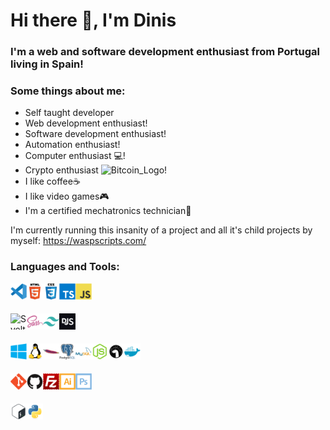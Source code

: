 # Hi there 👋, I'm Dinis
### I'm a web and software development enthusiast from Portugal living in Spain!

### Some things about me:
- Self taught developer
- Web development enthusiast!
- Software development enthusiast!
- Automation enthusiast!
- Computer enthusiast :computer:!
- Crypto enthusiast <img src="https://cdn3.emoji.gg/emojis/4586-bitcoin-logo.png" width="16x" height="16px" alt="Bitcoin_Logo">!
- I like coffee:coffee:
- I like video games:video_game:
- I'm a certified mechatronics technician:wrench:


I'm currently running this insanity of a project and all it's child projects by myself: https://waspscripts.com/

### Languages and Tools:


<p>
<img align="left" alt="Visual Studio Code" width="26px" src="https://raw.githubusercontent.com/devicons/devicon/master/icons/vscode/vscode-original.svg" />
<img align="left" alt="HTML5" width="26px" src="https://raw.githubusercontent.com/devicons/devicon/master/icons/html5/html5-original-wordmark.svg" />
<img align="left" alt="CSS3" width="26px" src="https://raw.githubusercontent.com/devicons/devicon/master/icons/css3/css3-original-wordmark.svg" />
<img align="left" alt="TypeScript" width="26px" src="https://raw.githubusercontent.com/devicons/devicon/master/icons/typescript/typescript-original.svg" />
<img align="left" alt="JavaScript" width="26px" src="https://raw.githubusercontent.com/devicons/devicon/master/icons/javascript/javascript-original.svg" />
</p>
<br><br>
<p>
<img align="left" alt="Svelte3" width="26px" height="26px" src="https://upload.wikimedia.org/wikipedia/commons/1/1b/Svelte_Logo.svg" />
<img align="left" alt="Sass" width="26px" height="26px" src="https://raw.githubusercontent.com/devicons/devicon/master/icons/sass/sass-original.svg" />
<img align="left" alt="TailwindCSS" width="26px" height="26px" src="https://raw.githubusercontent.com/devicons/devicon/master/icons/tailwindcss/tailwindcss-plain.svg" />
<img align="left" alt="Discord.JS" width="26px" height="26px" src="https://raw.githubusercontent.com/devicons/devicon/master/icons/discordjs/discordjs-original.svg" />
</p>
<br><br>
<p>
<img align="left" alt="Windows" width="26px" height="26px" src="https://raw.githubusercontent.com/devicons/devicon/master/icons/windows8/windows8-original.svg" />
<img align="left" alt="Linux" width="26px" height="26px" src="https://raw.githubusercontent.com/devicons/devicon/master/icons/linux/linux-original.svg" />
<img align="left" alt="Apache" width="26px" height="26px" src="https://raw.githubusercontent.com/devicons/devicon/master/icons/apache/apache-original.svg" />
<img align="left" alt="PostgreSQL" width="26px" src="https://raw.githubusercontent.com/devicons/devicon/master/icons/postgresql/postgresql-original-wordmark.svg" /> 
<img align="left" alt="MySQL" width="26px" height="26px" src="https://raw.githubusercontent.com/devicons/devicon/master/icons/mysql/mysql-original-wordmark.svg" />
<img align="left" alt="NodeJS" width="26px" src="https://raw.githubusercontent.com/devicons/devicon/master/icons/nodejs/nodejs-original.svg" />
<img align="left" alt="DenoJS" width="26px" height="26px" src="https://raw.githubusercontent.com/devicons/devicon/master/icons/denojs/denojs-original.svg" /> 
<img align="left" alt="Docker" width="26px" height="26px" src="https://raw.githubusercontent.com/devicons/devicon/master/icons/docker/docker-plain.svg" /> 
</p>
<br><br>
<p>
<img align="left" alt="Git" width="26px" height="26px" src="https://raw.githubusercontent.com/devicons/devicon/master/icons/git/git-plain.svg" /> 
<img align="left" alt="GitHub" width="26px" height="26px" src="https://raw.githubusercontent.com/devicons/devicon/master/icons/github/github-original.svg" /> 
<img align="left" alt="FileZilla" width="26px" src="https://raw.githubusercontent.com/devicons/devicon/master/icons/filezilla/filezilla-plain.svg" />
<img align="left" alt="illustrator" width="26px" src="https://raw.githubusercontent.com/devicons/devicon/master/icons/illustrator/illustrator-line.svg" />
<img align="left" alt="photoshop" width="26px" src="https://raw.githubusercontent.com/devicons/devicon/master/icons/photoshop/photoshop-line.svg" />
</p>
<br><br>
<p>
<img align="left" alt="Bash" width="26px" src="https://raw.githubusercontent.com/devicons/devicon/master/icons/bash/bash-original.svg" />
<img align="left" alt="Python" width="26px" src="https://raw.githubusercontent.com/devicons/devicon/master/icons/python/python-original.svg" />
</p>
